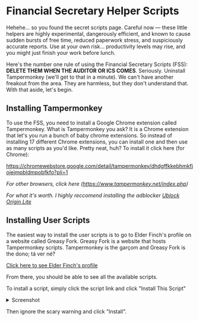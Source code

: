 # Financial Secretary Helper Scripts

Hehehe… so you found the secret scripts page. Careful now — these little helpers are highly experimental, dangerously efficient, and known to cause sudden bursts of free time, reduced paperwork stress, and suspiciously accurate reports. Use at your own risk… productivity levels may rise, and you might just finish your work before lunch.

Here's the number one rule of using the Financial Secretary Scripts (FSS): **DELETE THEM WHEN THE AUDITOR OR ICS COMES**. Seriously. Uninstall Tampermonkey (we'll get to that in a minute). We can't have another freakout from the area. They are harmless, but they don't understand that. With that aside, let's begin.

## Installing Tampermonkey

To use the FSS, you need to install a Google Chrome extension called Tampermonkey. What is Tampermonkey you ask? It is a Chrome extension that let's you run a bunch of baby chrome extensions. So instead of installing 17 different Chrome extensions, you can install one and then use as many scripts as you'd like. Pretty neat, huh? To install it click here (for Chrome):

https://chromewebstore.google.com/detail/tampermonkey/dhdgffkkebhmkfjojejmpbldmpobfkfo?pli=1

*For other browsers, click here (https://www.tampermonkey.net/index.php)*

*For what it's worth. I highly reccomend installing the adblocker [Ublock Origin Lite](https://chromewebstore.google.com/detail/uBlock%20Origin%20Lite/ddkjiahejlhfcafbddmgiahcphecmpfh?hl=en)*

## Installing User Scripts

The easiest way to install the user scripts is to go to Elder Finch's profile on a website called Greasy Fork. Greasy Fork is a website that hosts Tampermonkey scripts. Tampermonkey is the garçom and Greasy Fork is the dono; tá ver né?

[Click here to see Elder Finch's profile](https://greasyfork.org/en/users/1500121-elderfinch)

From there, you should be able to see all the available scripts. 

To install a script, simply click the script link and click "Install This Script"

<details>
<summary>Screenshot</summary>
<img src="photos/install_example.png" width="1000">
</details>

Then ignore the scary warning and click "Install".